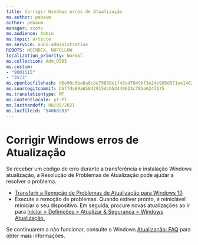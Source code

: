 ```yaml
---
title: Corrigir Windows erros de Atualização
ms.author: pebaum
author: pebaum
manager: scotv
ms.audience: Admin
ms.topic: article
ms.service: o365-administration
ROBOTS: NOINDEX, NOFOLLOW
localization_priority: Normal
ms.collection: Adm_O365
ms.custom:
- "9001515"
- "3573"
ms.openlocfilehash: d6e90c0ba8a8cbe79838e1f49cd7049bf3e24e985d371ee1462d50e47834cdac
ms.sourcegitcommit: b5f7da89a650d2915dc652449623c78be6247175
ms.translationtype: MT
ms.contentlocale: pt-PT
ms.lasthandoff: 08/05/2021
ms.locfileid: "54068283"
---
```

# <a name="fix-windows-update-errors"></a>Corrigir Windows erros de Atualização

Se receber um código de erro durante a transferência e  instalação Windows atualização, a Resolução de Problemas de Atualização pode ajudar a resolver o problema.

- [Transferir a Remoção de Problemas de Atualização para Windows 10](https://support.microsoft.com/help/4027322/windows-update-troubleshooter)
- Execute a remoção de problemas. Quando estiver pronto, é reiniciável reiniciar o seu dispositivo. Em seguida, procure novas atualizações ao ir para [Iniciar > Definições > Atualizar & Segurança > Windows Atualização.](ms-settings:windowsupdate)

Se continuarem a não funcionar, consulte o Windows [Atualização: FAQ](https://support.microsoft.com/help/12373/windows-update-faq) para obter mais informações.
